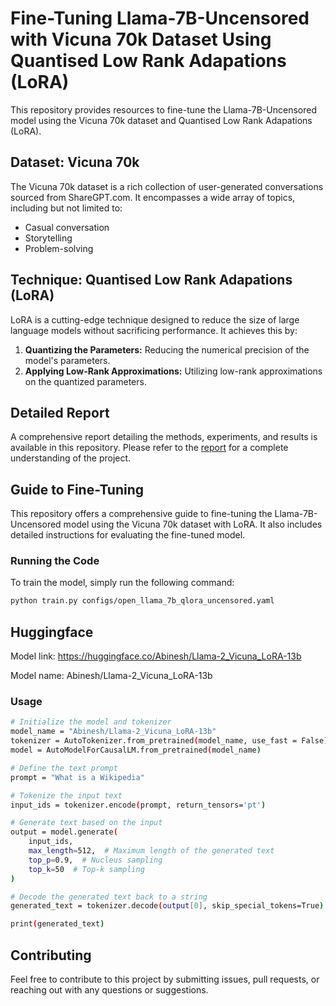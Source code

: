 # Fine-Tuning Llama-7B-Uncensored with Vicuna 70k Dataset Using Quantised Low Rank Adapations (LoRA)

This repository provides resources to fine-tune the Llama-7B-Uncensored model using the Vicuna 70k dataset and Quantised Low Rank Adapations (LoRA).

## Dataset: Vicuna 70k

The Vicuna 70k dataset is a rich collection of user-generated conversations sourced from ShareGPT.com. It encompasses a wide array of topics, including but not limited to:

- Casual conversation
- Storytelling
- Problem-solving

## Technique: Quantised Low Rank Adapations (LoRA)

LoRA is a cutting-edge technique designed to reduce the size of large language models without sacrificing performance. It achieves this by:

1. **Quantizing the Parameters:** Reducing the numerical precision of the model's parameters.
2. **Applying Low-Rank Approximations:** Utilizing low-rank approximations on the quantized parameters.


## Detailed Report

A comprehensive report detailing the methods, experiments, and results is available in this repository. Please refer to the [report](Report.pdf) for a complete understanding of the project.



## Guide to Fine-Tuning

This repository offers a comprehensive guide to fine-tuning the Llama-7B-Uncensored model using the Vicuna 70k dataset with LoRA. It also includes detailed instructions for evaluating the fine-tuned model.

### Running the Code

To train the model, simply run the following command:

```bash
python train.py configs/open_llama_7b_qlora_uncensored.yaml
```

## Huggingface

Model link: https://huggingface.co/Abinesh/Llama-2_Vicuna_LoRA-13b

Model name: Abinesh/Llama-2_Vicuna_LoRA-13b

### Usage

```bash
# Initialize the model and tokenizer
model_name = "Abinesh/Llama-2_Vicuna_LoRA-13b"  
tokenizer = AutoTokenizer.from_pretrained(model_name, use_fast = False)
model = AutoModelForCausalLM.from_pretrained(model_name)

# Define the text prompt
prompt = "What is a Wikipedia"

# Tokenize the input text
input_ids = tokenizer.encode(prompt, return_tensors='pt')

# Generate text based on the input
output = model.generate(
    input_ids,
    max_length=512,  # Maximum length of the generated text
    top_p=0.9,  # Nucleus sampling
    top_k=50  # Top-k sampling
)

# Decode the generated text back to a string
generated_text = tokenizer.decode(output[0], skip_special_tokens=True)

print(generated_text)
```

## Contributing

Feel free to contribute to this project by submitting issues, pull requests, or reaching out with any questions or suggestions.
